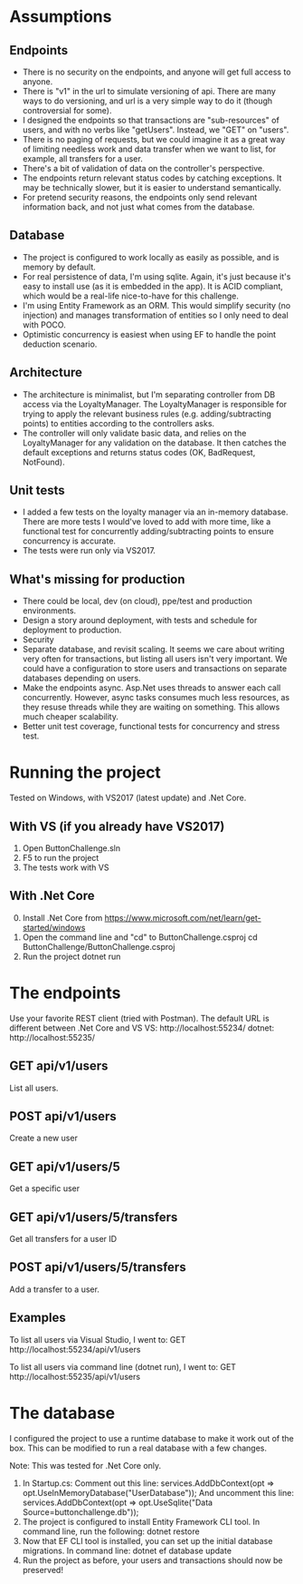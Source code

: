 # Assumptions

## Endpoints

* There is no security on the endpoints, and anyone will get full access to anyone.
* There is "v1" in the url to simulate versioning of api. There are many ways to do
versioning, and url is a very simple way to do it (though controversial for some).
* I designed the endpoints so that transactions are "sub-resources" of users, and
with no verbs like "getUsers". Instead, we "GET" on "users".
* There is no paging of requests, but we could imagine it as a great way of limiting
needless work and data transfer when we want to list, for example, all transfers
for a user.
* There's a bit of validation of data on the controller's perspective.
* The endpoints return relevant status codes by catching exceptions. It may be
technically slower, but it is easier to understand semantically.
* For pretend security reasons, the endpoints only send relevant information back,
and not just what comes from the database.

## Database

* The project is configured to work locally as easily as possible, and is memory by
default.
* For real persistence of data, I'm using sqlite. Again, it's just because it's
easy to install use (as it is embedded in the app). It is ACID compliant, which would
be a real-life nice-to-have for this challenge.
* I'm using Entity Framework as an ORM. This would simplify security (no injection)
and manages transformation of entities so I only need to deal with POCO.
* Optimistic concurrency is easiest when using EF to handle the point deduction
scenario.

## Architecture

* The architecture is minimalist, but I'm separating controller from DB access via
the LoyaltyManager. The LoyaltyManager is responsible for trying to apply the
relevant business rules (e.g. adding/subtracting points) to entities according to
the controllers asks. 
* The controller will only validate basic data, and relies on the LoyaltyManager
for any validation on the database. It then catches the default exceptions and
returns status codes (OK, BadRequest, NotFound).

## Unit tests

* I added a few tests on the loyalty manager via an in-memory database. There are
more tests I would've loved to add with more time, like a functional test for
concurrently adding/subtracting points to ensure concurrency is accurate.
* The tests were run only via VS2017.

## What's missing for production
* There could be local, dev (on cloud), ppe/test and production environments.
* Design a story around deployment, with tests and schedule for deployment to
production.
* Security
* Separate database, and revisit scaling. It seems we care about writing very
often for transactions, but listing all users isn't very important. We could have
a configuration to store users and transactions on separate databases depending
on users.
* Make the endpoints async. Asp.Net uses threads to answer each call concurrently.
However, async tasks consumes much less resources, as they resuse threads while
they are waiting on something. This allows much cheaper scalability.
* Better unit test coverage, functional tests for concurrency and stress test.


# Running the project

Tested on Windows, with VS2017 (latest update) and .Net Core.

## With VS (if you already have VS2017)
1. Open ButtonChallenge.sln
2. F5 to run the project
3. The tests work with VS

## With .Net Core
0. Install .Net Core from https://www.microsoft.com/net/learn/get-started/windows
1. Open the command line and "cd" to ButtonChallenge.csproj
	cd ButtonChallenge/ButtonChallenge.csproj
2. Run the project
	dotnet run



# The endpoints

Use your favorite REST client (tried with Postman).
The default URL is different between .Net Core and VS
VS: http://localhost:55234/
dotnet: http://localhost:55235/

## GET api/v1/users
List all users.

## POST api/v1/users
Create a new user

## GET api/v1/users/5
Get a specific user

## GET api/v1/users/5/transfers
Get all transfers for a user ID

## POST api/v1/users/5/transfers
Add a transfer to a user.

## Examples

To list all users via Visual Studio, I went to: GET http://localhost:55234/api/v1/users

To list all users via command line (dotnet run), I went to: GET http://localhost:55235/api/v1/users



# The database

I configured the project to use a runtime database to make it work out of the box.
This can be modified to run a real database with a few changes.

Note: This was tested for .Net Core only.

1. In Startup.cs:
	Comment out this line:
		services.AddDbContext<UserContext>(opt => opt.UseInMemoryDatabase("UserDatabase"));
	And uncomment this line:
		services.AddDbContext<UserContext>(opt => opt.UseSqlite("Data Source=buttonchallenge.db"));
2. The project is configured to install Entity Framework CLI tool. In command line,
	run the following:
		dotnet restore
3. Now that EF CLI tool is installed, you can set up the initial database migrations.
	In command line:
		dotnet ef database update
4. Run the project as before, your users and transactions should now be preserved!
